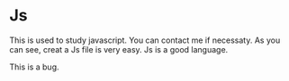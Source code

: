 # Js
This is used to study javascript.
You can contact me if necessaty.
As you can see, creat a Js file is very easy.
Js is a good language.

This is a bug.